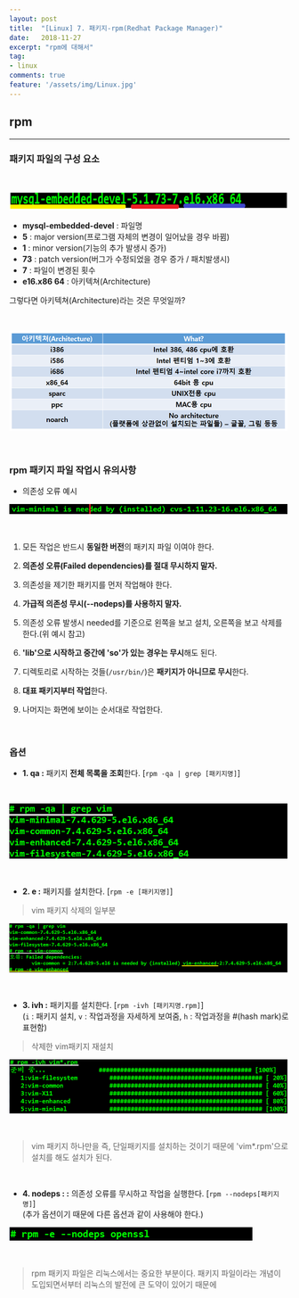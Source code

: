 ```yaml
---
layout: post
title:  "[Linux] 7. 패키지-rpm(Redhat Package Manager)"
date:   2018-11-27
excerpt: "rpm에 대해서"
tag:
- linux
comments: true
feature: '/assets/img/Linux.jpg'
---
```


## rpm

---

### 패키지 파일의 구성 요소

<br/>

![linux](/assets/img/rpm1.png)

* **mysql-embedded-devel** : 파일명
* **5** : major version(프로그램 자체의 변경이 일어났을 경우 바뀜)
* **1** : minor version(기능의 추가 발생시 증가)
* **73** : patch version(버그가 수정되었을 경우 증가 / 패치발생시)
* **7** : 파일이 변경된 횟수
* **e16.x86 64** : 아키텍쳐(Architecture)

그렇다면 아키텍쳐(Architecture)라는 것은 무엇일까?

<br/>

![linux](/assets/img/rpm2.png)

<br/>

### rpm 패키지 파일 작업시 유의사항

* 의존성 오류 예시

![linux](/assets/img/rpm3.png)

<br/>

1. 모든 작업은 반드시 **동일한 버전**의 패키지 파일 이여야 한다.

2. **의존성 오류(Failed dependencies)를 절대 무시하지 말자.**

3. 의존성을 제기한 패키지를 먼저 작업해야 한다.

4. **가급적 의존성 무시(--nodeps)를 사용하지 말자.**

5. 의존성 오류 발생시 needed를 기준으로 왼쪽을 보고 설치, 오른쪽을 보고 삭제를 한다.(위 예시 참고)

6. **'lib'으로 시작하고 중간에 'so'가 있는 경우는 무시**해도 된다.

7. 디렉토리로 시작하는 것들(`/usr/bin/`)은 **패키지가 아니므로 무시**한다.

8. **대표 패키지부터 작업**한다.

9. 나머지는 화면에 보이는 순서대로 작업한다.

<br/>

### 옵션

* **1. qa :** 패키지 **전체 목록을 조회**한다. [`rpm -qa | grep [패키지명]`]

<br/>

![linux](/assets/img/rpm4.png)

<br/>

* **2. e :** 패키지를 설치한다. [`rpm -e [패키지명]`]

> vim 패키지 삭제의 일부분

![linux](/assets/img/rpm5.png)

<br/>

* **3. ivh :** 패키지를 설치한다. [`rpm -ivh [패키지명.rpm]`]<br/>
(`i` : 패키지 설치, `v` : 작업과정을 자세하게 보여줌, `h` : 작업과정을 #(hash mark)로 표현함)

> 삭제한 vim패키지 재설치

![linux](/assets/img/rpm6.png)

<br/>

> vim 패키지 하나만을 즉, 단일패키지를 설치하는 것이기 때문에 'vim*.rpm'으로 설치를 해도 설치가 된다.

<br/>

* **4. nodeps : :** 의존성 오류를 무시하고 작업을 실행한다. [`rpm --nodeps[패키지명]`]<br/>(추가 옵션이기 때문에 다른 옵션과 같이 사용해야 한다.)

![linux](/assets/img/rpm7.png)

<br/>

> rpm 패키지 파일은 리눅스에서는 중요한 부분이다. 패키지 파일이라는 개념이 도입되면서부터 리눅스의 발전에 큰 도약이 있어기 때문에